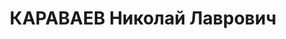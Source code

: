 ---
title: КАРАВАЕВ Николай Лаврович
description: 'Род. в 1888 г., Уральская обл., г. Соликамск, русский, Эксплуат.-тех.Управление
  тр."Уралуголь", зав.отделом энергетики. Проживал: г. Свердловск.

  Арестован 30 марта 1931 г.

  Приговорен: 8 августа 1931 г.

  Приговор: 10л.заменить высылкой'
---